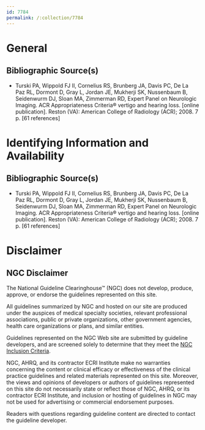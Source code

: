 ```yaml
---
id: 7784
permalink: /:collection/7784
---
```


# General

## Bibliographic Source(s)

- Turski PA, Wippold FJ II, Cornelius RS, Brunberg JA, Davis PC, De La Paz RL, Dormont D, Gray L, Jordan JE, Mukherji SK, Nussenbaum B, Seidenwurm DJ, Sloan MA, Zimmerman RD, Expert Panel on Neurologic Imaging. ACR Appropriateness Criteria® vertigo and hearing loss. [online publication]. Reston (VA): American College of Radiology (ACR); 2008. 7 p. [61 references]

# Identifying Information and Availability

## Bibliographic Source(s)

- Turski PA, Wippold FJ II, Cornelius RS, Brunberg JA, Davis PC, De La Paz RL, Dormont D, Gray L, Jordan JE, Mukherji SK, Nussenbaum B, Seidenwurm DJ, Sloan MA, Zimmerman RD, Expert Panel on Neurologic Imaging. ACR Appropriateness Criteria® vertigo and hearing loss. [online publication]. Reston (VA): American College of Radiology (ACR); 2008. 7 p. [61 references]

# Disclaimer

## NGC Disclaimer

The National Guideline Clearinghouse™ (NGC) does not develop, produce, approve, or endorse the guidelines represented on this site.

All guidelines summarized by NGC and hosted on our site are produced under the auspices of medical specialty societies, relevant professional associations, public or private organizations, other government agencies, health care organizations or plans, and similar entities.

Guidelines represented on the NGC Web site are submitted by guideline developers, and are screened solely to determine that they meet the [NGC Inclusion Criteria](/help-and-about/summaries/inclusion-criteria).

NGC, AHRQ, and its contractor ECRI Institute make no warranties concerning the content or clinical efficacy or effectiveness of the clinical practice guidelines and related materials represented on this site. Moreover, the views and opinions of developers or authors of guidelines represented on this site do not necessarily state or reflect those of NGC, AHRQ, or its contractor ECRI Institute, and inclusion or hosting of guidelines in NGC may not be used for advertising or commercial endorsement purposes.

Readers with questions regarding guideline content are directed to contact the guideline developer.

